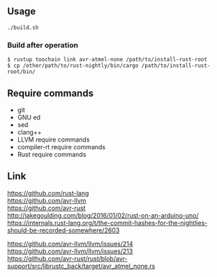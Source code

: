## Usage

`./build.sh`

### Build after operation

```
$ rustup toochain link avr-atmel-none /path/to/install-rust-root
$ cp /other/path/to/rust-nightly/bin/cargo /path/to/install-rust-root/bin/
```

## Require commands

- git
- GNU ed
- sed
- clang++
- LLVM require commands
- compiler-rt require commands
- Rust require commands

## Link

https://github.com/rust-lang  
https://github.com/avr-llvm  
https://github.com/avr-rust  
http://jakegoulding.com/blog/2016/01/02/rust-on-an-arduino-uno/  
https://internals.rust-lang.org/t/the-commit-hashes-for-the-nightlies-should-be-recorded-somewhere/2603  

https://github.com/avr-llvm/llvm/issues/214  
https://github.com/avr-llvm/llvm/issues/213  
https://github.com/avr-rust/rust/blob/avr-support/src/librustc_back/target/avr_atmel_none.rs  
